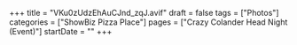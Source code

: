 +++
title = "VKu0zUdzEhAuCJnd_zqJ.avif"
draft = false
tags = ["Photos"]
categories = ["ShowBiz Pizza Place"]
pages = ["Crazy Colander Head Night (Event)"]
startDate = ""
+++
